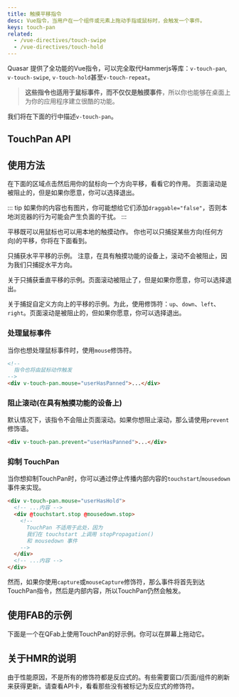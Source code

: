 ```yaml
---
title: 触摸平移指令
desc: Vue指令，当用户在一个组件或元素上拖动手指或鼠标时，会触发一个事件。
keys: touch-pan
related:
  - /vue-directives/touch-swipe
  - /vue-directives/touch-hold
---
```

 Quasar 提供了全功能的Vue指令，可以完全取代Hammerjs等库：`v-touch-pan`, `v-touch-swipe`, `v-touch-hold`甚至`v-touch-repeat`。

> **这些指令也适用于鼠标事件，而不仅仅是触摸事件**，所以你也能够在桌面上为你的应用程序建立很酷的功能。

我们将在下面的行中描述`v-touch-pan`。

## TouchPan API

<doc-api file="TouchPan" />

## 使用方法
在下面的区域点击然后用你的鼠标向一个方向平移，看看它的作用。
页面滚动是被阻止的，但是如果你愿意，你可以选择退出。

::: tip
如果你的内容也有图片，你可能想给它们添加`draggable="false"`，否则本地浏览器的行为可能会产生负面的干扰。
:::

<doc-example title="所有方向" file="TouchPan/Basic" />

平移既可以用鼠标也可以用本地的触摸动作。
你也可以只捕捉某些方向(任何方向)的平移，你将在下面看到。

只捕获水平平移的示例。
注意，在具有触摸功能的设备上，滚动不会被阻止，因为我们只捕捉水平方向。

<doc-example title="水平" file="TouchPan/Horizontal" />

关于只捕获垂直平移的示例。页面滚动被阻止了，但是如果你愿意，你可以选择退出。

<doc-example title="垂直" file="TouchPan/Vertical" />

关于捕捉自定义方向上的平移的示例。为此，使用修饰符：`up`、`down`、`left`、`right`。页面滚动是被阻止的，但如果你愿意，你可以选择退出。

<doc-example title="自定义方向" file="TouchPan/Custom" />

### 处理鼠标事件
当你也想处理鼠标事件时，使用`mouse`修饰符。

```html
<!--
  指令也将由鼠标动作触发
-->
<div v-touch-pan.mouse="userHasPanned">...</div>
```

### 阻止滚动(在具有触摸功能的设备上)
默认情况下，该指令不会阻止页面滚动。如果你想阻止滚动，那么请使用`prevent`修饰语。

```html
<div v-touch-pan.prevent="userHasPanned">...</div>
```

### 抑制 TouchPan
当你想抑制TouchPan时，你可以通过停止传播内部内容的`touchstart`/`mousedown`事件来实现。

```html
<div v-touch-pan.mouse="userHasHold">
  <!-- ...内容 -->
  <div @touchstart.stop @mousedown.stop>
    <!--
      TouchPan 不适用于此处，因为
      我们在 touchstart 上调用 stopPropagation()
      和 mousedown 事件
    -->
  </div>
  <!-- ...内容 -->
</div>
```

然而，如果你使用`capture`或`mouseCapture`修饰符，那么事件将首先到达TouchPan指令，然后是内部内容，所以TouchPan仍然会触发。

## 使用FAB的示例

下面是一个在QFab上使用TouchPan的好示例。你可以在屏幕上拖动它。

<doc-example title="Draggable" file="QFab/Draggable" />

## 关于HMR的说明
由于性能原因，不是所有的修饰符都是反应式的。有些需要窗口/页面/组件的刷新来获得更新。请查看API卡，看看那些没有被标记为反应式的修饰符。
